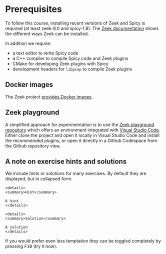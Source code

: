 # Prerequisites

To follow this course, installing recent versions of Zeek and Spicy  is required
(at least zeek-6.0 and spicy-1.8). The [Zeek
documentation](https://docs.zeek.org/en/master/install.html) shows the different
ways Zeek can be installed.

In addition we require:

- a text editor to write Spicy code
- a C++ compiler to compile Spicy code and Zeek plugins
- CMake for developing Zeek plugins with Spicy
- development headers for `libpcap` to compile Zeek plugins

## Docker images

The Zeek project [provides Docker
images](https://docs.zeek.org/en/master/install.html#docker-images).

## Zeek playground

A simplified approach for experimentation is to use the [Zeek playground
repository](https://github.com/bbannier/zeek-playground) which offers an
environment integrated with [Visual Studio
Code](https://code.visualstudio.com). Either clone the project and open it
locally in Visual Studio Code and install the recommended plugins, or open it
directly in a Github Codespace from the Github repository view.

## A note on exercise hints and solutions

We include hints or solutions for many exercises. By default they are
displayed, but in collapsed form.

```admonish example
<details>
<summary>Hint</summary>

A hint
</details>

<details>
<summary>Solution</summary>

A solution
</details>
```

If you would prefer even less temptation they can be toggled completely by
pressing <kbd>F10</kbd> (try it now).
